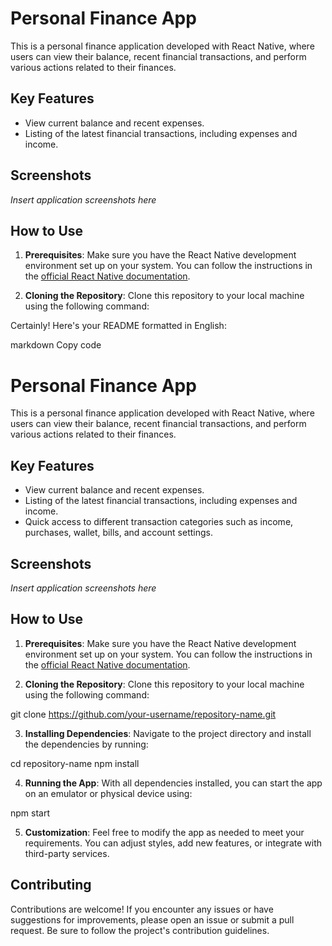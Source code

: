 # Personal Finance App

This is a personal finance application developed with React Native, where users can view their balance, recent financial transactions, and perform various actions related to their finances.

## Key Features

- View current balance and recent expenses.
- Listing of the latest financial transactions, including expenses and income.

## Screenshots

*Insert application screenshots here*

## How to Use

1. **Prerequisites**: Make sure you have the React Native development environment set up on your system. You can follow the instructions in the [official React Native documentation](https://reactnative.dev/docs/environment-setup).

2. **Cloning the Repository**: Clone this repository to your local machine using the following command:


Certainly! Here's your README formatted in English:

markdown
Copy code
# Personal Finance App

This is a personal finance application developed with React Native, where users can view their balance, recent financial transactions, and perform various actions related to their finances.

## Key Features

- View current balance and recent expenses.
- Listing of the latest financial transactions, including expenses and income.
- Quick access to different transaction categories such as income, purchases, wallet, bills, and account settings.

## Screenshots

*Insert application screenshots here*

## How to Use

1. **Prerequisites**: Make sure you have the React Native development environment set up on your system. You can follow the instructions in the [official React Native documentation](https://reactnative.dev/docs/environment-setup).

2. **Cloning the Repository**: Clone this repository to your local machine using the following command:

git clone https://github.com/your-username/repository-name.git

3. **Installing Dependencies**: Navigate to the project directory and install the dependencies by running:

cd repository-name
npm install

4. **Running the App**: With all dependencies installed, you can start the app on an emulator or physical device using:

npm start

5. **Customization**: Feel free to modify the app as needed to meet your requirements. You can adjust styles, add new features, or integrate with third-party services.

## Contributing

Contributions are welcome! If you encounter any issues or have suggestions for improvements, please open an issue or submit a pull request. Be sure to follow the project's contribution guidelines.


